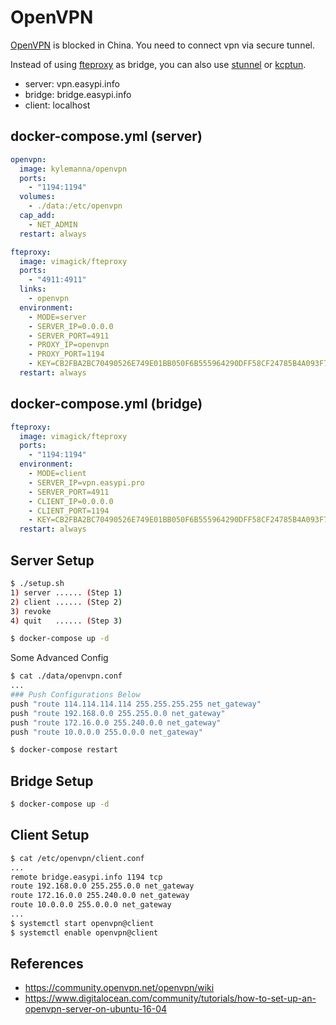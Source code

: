 OpenVPN
=======

[OpenVPN][1] is blocked in China. You need to connect vpn via secure tunnel.

Instead of using [fteproxy][2] as bridge, you can also use [stunnel][3] or [kcptun][4].

- server: vpn.easypi.info
- bridge: bridge.easypi.info
- client: localhost

## docker-compose.yml (server)

```yaml
openvpn:
  image: kylemanna/openvpn
  ports:
    - "1194:1194"
  volumes:
    - ./data:/etc/openvpn
  cap_add:
    - NET_ADMIN
  restart: always

fteproxy:
  image: vimagick/fteproxy
  ports:
    - "4911:4911"
  links:
    - openvpn
  environment:
    - MODE=server
    - SERVER_IP=0.0.0.0
    - SERVER_PORT=4911
    - PROXY_IP=openvpn
    - PROXY_PORT=1194
    - KEY=CB2FBA2BC70490526E749E01BB050F6B555964290DFF58CF24785B4A093F7B18
  restart: always
```

## docker-compose.yml (bridge)

```yaml
fteproxy:
  image: vimagick/fteproxy
  ports:
    - "1194:1194"
  environment:
    - MODE=client
    - SERVER_IP=vpn.easypi.pro
    - SERVER_PORT=4911
    - CLIENT_IP=0.0.0.0
    - CLIENT_PORT=1194
    - KEY=CB2FBA2BC70490526E749E01BB050F6B555964290DFF58CF24785B4A093F7B18
  restart: always
```

## Server Setup

```bash
$ ./setup.sh
1) server ...... (Step 1)
2) client ...... (Step 2)
3) revoke
4) quit   ...... (Step 3)

$ docker-compose up -d
```

Some Advanced Config

```bash
$ cat ./data/openvpn.conf
...
### Push Configurations Below
push "route 114.114.114.114 255.255.255.255 net_gateway"
push "route 192.168.0.0 255.255.0.0 net_gateway"
push "route 172.16.0.0 255.240.0.0 net_gateway"
push "route 10.0.0.0 255.0.0.0 net_gateway"

$ docker-compose restart
```

## Bridge Setup

```bash
$ docker-compose up -d
```

## Client Setup

```bash
$ cat /etc/openvpn/client.conf
...
remote bridge.easypi.info 1194 tcp
route 192.168.0.0 255.255.0.0 net_gateway
route 172.16.0.0 255.240.0.0 net_gateway
route 10.0.0.0 255.0.0.0 net_gateway
...
$ systemctl start openvpn@client
$ systemctl enable openvpn@client
```

## References

- <https://community.openvpn.net/openvpn/wiki>
- <https://www.digitalocean.com/community/tutorials/how-to-set-up-an-openvpn-server-on-ubuntu-16-04>

[1]: https://openvpn.net/index.php/open-source.html
[2]: https://github.com/vimagick/dockerfiles/tree/master/fteproxy
[3]: https://github.com/vimagick/dockerfiles/tree/master/stunnel
[4]: https://github.com/vimagick/dockerfiles/tree/master/kcptun
